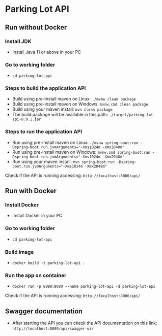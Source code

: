 # Parking Lot API
## Run without Docker
### Install JDK
- Install Java 11 or above in your PC

### Go to working folder
- `cd parking-lot-api`

### Steps to build the application API
- Build using pre-install maven on Linux: `./mvnw clean package`
- Build using pre-install maven on Windows: `mvnw.cmd clean package`
- Build using your maven install: `mvn clean package`
- The build package will be available in this path: `./target/parking-lot-api-0.0.1.jar`

### Steps to run the application API
- Run using pre-install maven on Linux: `./mvnw spring-boot:run -Dspring-boot.run.jvmArguments="-Xms1024m -Xmx2048m"`
- Run using pre-install maven on Windows: `mvnw.cmd spring-boot:run -Dspring-boot.run.jvmArguments="-Xms1024m -Xmx2048m"`
- Run using your maven install: `mvn spring-boot:run -Dspring-boot.run.jvmArguments="-Xms1024m -Xmx2048m"`

Check if the API is running accessing: `http://localhost:8080/api/`

## Run with Docker
### Install Docker
- Install Docker in your PC

### Go to working folder
- `cd parking-lot-api`

### Build image
- `docker build -t parking-lot-api .`

### Run the app on container
- `docker run -p 8080:8080 --name parking-lot-api -d parking-lot-api`

Check if the API is running accessing: `http://localhost:8080/api/`

## Swagger documentation
- After starting the API you can check the API documentation on this link: `http://localhost:8080/api/swagger-ui/`